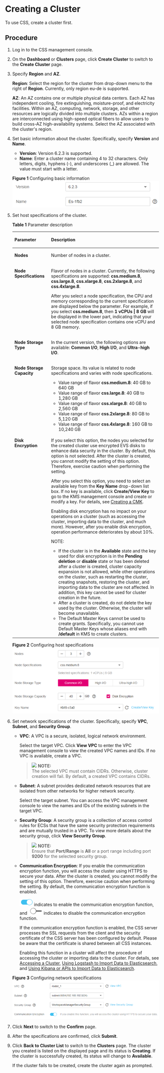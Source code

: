 # Creating a Cluster<a name="css_01_0011"></a>

To use CSS, create a cluster first.

## Procedure<a name="section781857123412"></a>

1.  Log in to the CSS management console.
2.  On the  **Dashboard**  or  **Clusters**  page, click  **Create Cluster**  to switch to the  **Create Cluster**  page.
3.  Specify  **Region**  and  **AZ**.

    **Region**: Select the region for the cluster from drop-down menu to the right of  **Region**. Currently, only region eu-de is supported.

    **AZ**: An AZ contains one or multiple physical data centers. Each AZ has independent cooling, fire extinguishing, moisture-proof, and electricity facilities. Within an AZ, computing, network, storage, and other resources are logically divided into multiple clusters. AZs within a region are interconnected using high-speed optical fibers to allow users to build cross-AZ high-availability systems. Select the AZ associated with the cluster's region.

4.  Set basic information about the cluster. Specifically, specify  **Version**  and  **Name**.

    -   **Version**: Version 6.2.3 is supported.
    -   **Name**: Enter a cluster name containing 4 to 32 characters. Only letters, digits, hyphens \(-\), and underscores \(\_\) are allowed. The value must start with a letter.

    **Figure  1**  Configuring basic information<a name="fig1850961952412"></a>  
    ![](figures/configuring-basic-information.png "configuring-basic-information")

5.  Set host specifications of the cluster.

    **Table  1**  Parameter description

    <a name="table950951922414"></a>
    <table><thead align="left"><tr id="row14509181918241"><th class="cellrowborder" valign="top" width="25%" id="mcps1.2.3.1.1"><p id="p150917199243"><a name="p150917199243"></a><a name="p150917199243"></a>Parameter</p>
    </th>
    <th class="cellrowborder" valign="top" width="75%" id="mcps1.2.3.1.2"><p id="p1350941916247"><a name="p1350941916247"></a><a name="p1350941916247"></a>Description</p>
    </th>
    </tr>
    </thead>
    <tbody><tr id="row15509111982410"><td class="cellrowborder" valign="top" width="25%" headers="mcps1.2.3.1.1 "><p id="p1350910198248"><a name="p1350910198248"></a><a name="p1350910198248"></a><span class="parmname" id="parmname141962575562"><a name="parmname141962575562"></a><a name="parmname141962575562"></a><b>Nodes</b></span></p>
    </td>
    <td class="cellrowborder" valign="top" width="75%" headers="mcps1.2.3.1.2 "><p id="p2050931982412"><a name="p2050931982412"></a><a name="p2050931982412"></a>Number of nodes in a cluster.</p>
    </td>
    </tr>
    <tr id="row65090196243"><td class="cellrowborder" valign="top" width="25%" headers="mcps1.2.3.1.1 "><p id="p1250951902416"><a name="p1250951902416"></a><a name="p1250951902416"></a><span class="parmname" id="parmname645391945713"><a name="parmname645391945713"></a><a name="parmname645391945713"></a><b>Node Specifications</b></span></p>
    </td>
    <td class="cellrowborder" valign="top" width="75%" headers="mcps1.2.3.1.2 "><p id="p1550931910245"><a name="p1550931910245"></a><a name="p1550931910245"></a>Flavor of nodes in a cluster. Currently, the following specifications are supported: <strong id="b185681557231"><a name="b185681557231"></a><a name="b185681557231"></a>css.medium.8</strong>, <strong id="b109714214242"><a name="b109714214242"></a><a name="b109714214242"></a>css.large.8</strong>, <strong id="b1318376152419"><a name="b1318376152419"></a><a name="b1318376152419"></a>css.xlarge.8</strong>, <strong id="b1084719942417"><a name="b1084719942417"></a><a name="b1084719942417"></a>css.2xlarge.8</strong>, and <strong id="b1984911128247"><a name="b1984911128247"></a><a name="b1984911128247"></a>css.4xlarge.8</strong>.</p>
    <p id="p1550911912412"><a name="p1550911912412"></a><a name="p1550911912412"></a>After you select a node specification, the CPU and memory corresponding to the current specification are displayed below the parameter. For example, if you select <strong id="b685720320818"><a name="b685720320818"></a><a name="b685720320818"></a>css.medium.8</strong>, then <strong id="b38701031782"><a name="b38701031782"></a><a name="b38701031782"></a>1 vCPUs | 8 GB</strong> will be displayed in the lower part, indicating that your selected node specification contains one vCPU and 8 GB memory.</p>
    </td>
    </tr>
    <tr id="row175091919122413"><td class="cellrowborder" valign="top" width="25%" headers="mcps1.2.3.1.1 "><p id="p650921919248"><a name="p650921919248"></a><a name="p650921919248"></a><span class="parmname" id="parmname14282191413313"><a name="parmname14282191413313"></a><a name="parmname14282191413313"></a><b>Node Storage Type</b></span></p>
    </td>
    <td class="cellrowborder" valign="top" width="75%" headers="mcps1.2.3.1.2 "><p id="p650911918249"><a name="p650911918249"></a><a name="p650911918249"></a>In the current version, the following options are available: <strong id="b28211641156"><a name="b28211641156"></a><a name="b28211641156"></a>Common I/O</strong>, <strong id="b13880344954"><a name="b13880344954"></a><a name="b13880344954"></a>High I/O</strong>, and <strong id="b68612481958"><a name="b68612481958"></a><a name="b68612481958"></a>Ultra-high I/O</strong>.</p>
    </td>
    </tr>
    <tr id="row250912197249"><td class="cellrowborder" valign="top" width="25%" headers="mcps1.2.3.1.1 "><p id="p1950921962418"><a name="p1950921962418"></a><a name="p1950921962418"></a><span class="parmname" id="parmname995054917511"><a name="parmname995054917511"></a><a name="parmname995054917511"></a><b>Node Storage Capacity</b></span></p>
    </td>
    <td class="cellrowborder" valign="top" width="75%" headers="mcps1.2.3.1.2 "><p id="p16509181952416"><a name="p16509181952416"></a><a name="p16509181952416"></a>Storage space. Its value is related to node specifications and varies with node specifications.</p>
    <a name="ul189461316669"></a><a name="ul189461316669"></a><ul id="ul189461316669"><li>Value range of flavor <strong id="b1848992610451"><a name="b1848992610451"></a><a name="b1848992610451"></a>css.medium.8</strong>: 40 GB to 640 GB</li><li>Value range of flavor <strong id="b1851033122314"><a name="b1851033122314"></a><a name="b1851033122314"></a>css.large.8</strong>: 40 GB to 1,280 GB</li><li>Value range of flavor <strong id="b91201547112313"><a name="b91201547112313"></a><a name="b91201547112313"></a>css.xlarge.8</strong>: 40 GB to 2,560 GB</li><li>Value range of flavor <strong id="b279692713247"><a name="b279692713247"></a><a name="b279692713247"></a>css.2xlarge.8</strong>: 80 GB to 5,120 GB</li><li>Value range of flavor <strong id="b142962316246"><a name="b142962316246"></a><a name="b142962316246"></a>css.4xlarge.8</strong>: 160 GB to 10,240 GB</li></ul>
    </td>
    </tr>
    <tr id="row6127934194011"><td class="cellrowborder" valign="top" width="25%" headers="mcps1.2.3.1.1 "><p id="p1470610457401"><a name="p1470610457401"></a><a name="p1470610457401"></a><span class="parmname" id="parmname995218114711"><a name="parmname995218114711"></a><a name="parmname995218114711"></a><b>Disk Encryption</b></span></p>
    </td>
    <td class="cellrowborder" valign="top" width="75%" headers="mcps1.2.3.1.2 "><p id="p17127834194017"><a name="p17127834194017"></a><a name="p17127834194017"></a>If you select this option, the nodes you selected for the created cluster use encrypted EVS disks to enhance data security in the cluster. By default, this option is not selected. After the cluster is created, you cannot modify the setting of this option. Therefore, exercise caution when performing the setting.</p>
    <p id="p0239911125713"><a name="p0239911125713"></a><a name="p0239911125713"></a>After you select this option, you need to select an available key from the <strong id="b11607121916479"><a name="b11607121916479"></a><a name="b11607121916479"></a>Key Name</strong> drop-down list box. If no key is available, click <span class="uicontrol" id="uicontrol1932561718598"><a name="uicontrol1932561718598"></a><a name="uicontrol1932561718598"></a><b>Create/View Key</b></span> to go to the KMS management console and create or modify a key. For details, see <a href="https://docs.otc.t-systems.com/en-us/usermanual/kms/en-us_topic_0034330265.html" target="_blank" rel="noopener noreferrer">Creating a CMK</a>.</p>
    <p id="p2062119166388"><a name="p2062119166388"></a><a name="p2062119166388"></a>Enabling disk encryption has no impact on your operations on a cluster (such as accessing the cluster, importing data to the cluster, and much more). However, after you enable disk encryption, operation performance deteriorates by about 10%.</p>
    <div class="note" id="note134725562016"><a name="note134725562016"></a><a name="note134725562016"></a><span class="notetitle"> NOTE: </span><div class="notebody"><a name="ul67444552406"></a><a name="ul67444552406"></a><ul id="ul67444552406"><li>If the cluster is in the <span class="parmname" id="parmname849182212433"><a name="parmname849182212433"></a><a name="parmname849182212433"></a><b>Available</b></span> state and the key used for disk encryption is in the <span class="parmname" id="parmname1667300112"><a name="parmname1667300112"></a><a name="parmname1667300112"></a><b>Pending deletion</b></span> or <span class="parmname" id="parmname166616307112"><a name="parmname166616307112"></a><a name="parmname166616307112"></a><b>disable</b></span> state or has been deleted after a cluster is created, cluster capacity expansion is not allowed, while other operations on the cluster, such as restarting the cluster, creating snapshots, restoring the cluster, and importing data to the cluster are not affected. In addition, this key cannot be used for cluster creation in the future.</li><li>After a cluster is created, do not delete the key used by the cluster. Otherwise, the cluster will become unavailable.</li><li>The Default Master Keys cannot be used to create grants. Specifically, you cannot use Default Master Keys whose aliases end with <span class="parmvalue" id="parmvalue12881641114711"><a name="parmvalue12881641114711"></a><a name="parmvalue12881641114711"></a><b>/default</b></span> in KMS to create clusters.</li></ul>
    </div></div>
    </td>
    </tr>
    </tbody>
    </table>

    **Figure  2**  Configuring host specifications<a name="fig6524919122413"></a>  
    ![](figures/configuring-host-specifications.png "configuring-host-specifications")

6.  Set network specifications of the cluster. Specifically, specify  **VPC**,  **Subnet**, and  **Security Group**.

    -   **VPC**: A VPC is a secure, isolated, logical network environment.

        Select the target VPC. Click  **View VPC**  to enter the VPC management console to view the created VPC names and IDs. If no VPC is available, create a VPC.

        >![](/images/icon-note.gif) **NOTE:**   
        >The selected VPC must contain CIDRs. Otherwise, cluster creation will fail. By default, a created VPC contains CIDRs.  

    -   **Subnet**: A subnet provides dedicated network resources that are isolated from other networks for higher network security.

        Select the target subnet. You can access the VPC management console to view the names and IDs of the existing subnets in the target VPC.

    -   **Security Group**: A security group is a collection of access control rules for ECSs that have the same security protection requirements and are mutually trusted in a VPC. To view more details about the security group, click  **View Security Group**.

        >![](/images/icon-note.gif) **NOTE:**   
        >Ensure that  **Port/Range**  is  **All**  or a port range including port  **9200**  for the selected security group.  

    -   **Communication Encryption**: If you enable the communication encryption function, you will access the cluster using HTTPS to secure your data. After the cluster is created, you cannot modify the setting of this option. Therefore, exercise caution when performing the setting. By default, the communication encryption function is enabled.

        ![](figures/icon-open-dt.png)  indicates to enable the communication encryption function, and  ![](figures/icon-close.png)  indicates to disable the communication encryption function.

        If the communication encryption function is enabled, the CSS server processes the SSL requests from the client and the security certificate of the CSS server has been configured by default. Please be aware that the certificate is shared between all CSS instances.

        Enabling this function in a cluster will affect the procedure of accessing the cluster or importing data to the cluster. For details, see  [Accessing a Cluster](accessing-a-cluster.md),  [Using Logstash to Import Data to Elasticsearch](using-logstash-to-import-data-to-elasticsearch.md), and  [Using Kibana or APIs to Import Data to Elasticsearch](using-kibana-or-apis-to-import-data-to-elasticsearch.md).

    **Figure  3**  Configuring network specifications<a name="fig18345172316477"></a>  
    ![](figures/configuring-network-specifications.png "configuring-network-specifications")

7.  Click  **Next**  to switch to the  **Confirm**  page.
8.  After the specifications are confirmed, click  **Submit**.
9.  Click  **Back to Cluster List**  to switch to the  **Clusters**  page. The cluster you created is listed on the displayed page and its status is  **Creating**. If the cluster is successfully created, its status will change to  **Available**.

    If the cluster fails to be created, create the cluster again as prompted.


